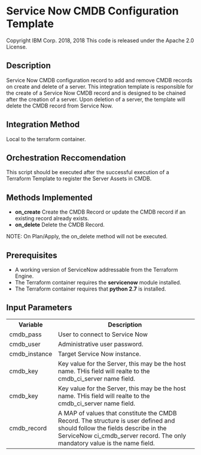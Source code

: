 # Service Now CMDB Configuration Template
Copyright IBM Corp. 2018, 2018
This code is released under the Apache 2.0 License.


## Description

Service Now CMDB configuration record to add and remove CMDB records on create and delete of a server. This integration template is responsible for the create of a Service Now CMDB record and is designed to be chained after the creation of a server. Upon deletion of a server, the template will delete the CMDB record from Service Now.

## Integration Method

Local to the terraform container.

## Orchestration Reccomendation

This script should be executed after the successful execution of a Terraform Template to register the Server Assets in CMDB.

## Methods Implemented

- **on_create** Create the CMDB Record or update the CMDB record if an existing record already exists.
- **on_delete** Delete the CMDB Record.

NOTE: On Plan/Apply, the on_delete method will not be executed.

## Prerequisites

- A working version of ServiceNow addressable from the Terraform Engine.
- The Terraform container requires the **servicenow** module installed.
- The Terraform container requires that **python 2.7** is installed.

## Input Parameters

<table>
  <tr>
    <th>Variable</th>
    <th>Description</th>
  </tr>
  <tr>
    <td>cmdb_pass</td>
    <td>User to connect to Service Now</td>
  </tr>
  <tr>
    <td>cmdb_user</td>
    <td>Administrative user password.</td>
  </tr>
  <tr>
    <td>cmdb_instance</td>
    <td>Target Service Now instance.</td>
  </tr>
  <tr>
    <td>cmdb_key</td>
    <td>Key value for the Server, this may be the host name. THis field will realte to the cmdb_ci_server name field.</td>
  </tr>
  <tr>
    <td>cmdb_key</td>
    <td>Key value for the Server, this may be the host name. THis field will realte to the cmdb_ci_server name field.</td>
  </tr>
  <tr>
    <td>cmdb_record</td>
    <td>A MAP of values that constitute the CMDB Record. The structure is user defined and should follow the fields describe in the ServiceNow ci_cmdb_server record. The only mandatory value is the name field.</td>
  </tr>
</table>
